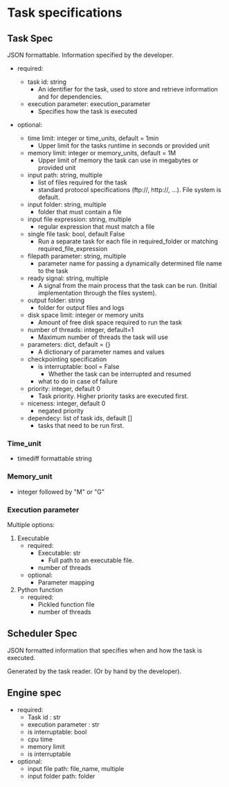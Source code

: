 # Task specifications

## Task Spec

JSON formattable. Information specified by the developer.

- required:
    - task id: string
        - An identifier for the task, used to store and retrieve information and for dependencies.
    - execution parameter:  execution_parameter
        - Specifies how the task is executed

- optional:
    - time limit: integer or time_units, default = 1min
        - Upper limit for the tasks runtime in seconds or provided unit
    - memory limit: integer or memory_units, default = 1M
        - Upper limit of memory the task can use in megabytes or provided unit
    - input path: string, multiple
        - list of files required for the task
        - standard protocol specifications (ftp://, http://, ...). File system is default.
    - input folder: string, multiple
        - folder that must contain a file
    - input file expression: string, multiple
        - regular expression that must match a file
    - single file task: bool, default False
        - Run a separate task for each file in required_folder or matching required_file_expression
    - filepath parameter: string, multiple
        - parameter name for passing a dynamically determined file name to the task
    - ready signal: string, multiple
        - A signal from the main process that the task can be run. (Initial implementation through the files system).
    - output folder: string
        - folder for output files and logs
    - disk space limit: integer or memory units
        - Amount of free disk space required to run the task
    - number of threads: integer, default=1
        - Maximum number of threads the task will use
    - parameters: dict, default = {}
        - A dictionary of parameter names and values
    - checkpointing specification
        - is interruptable: bool = False
            - Whether the task can be interrupted and resumed
        - what to do in case of failure
    - priority: integer, default 0
        - Task priority. Higher priority tasks are executed first.
    - niceness: integer, default 0
        - negated priority 
    - dependecy: list of task ids, default []
        - tasks that need to be run first.


### Time_unit
 - timediff formattable string


### Memory_unit
 - integer followed by "M" or "G"

### Execution parameter
Multiple options:
1. Executable
    - required:
        - Executable: str
            - Full path to an executable file.
        - number of threads
    - optional:
        - Parameter mapping 
2. Python function
    - required:
        - Pickled function file
        - number of threads



## Scheduler Spec

JSON formatted information that specifies when and how the task is executed.

Generated by the task reader. (Or by hand by the developer).





## Engine spec

- required:
    - Task id : str
    - execution parameter : str
    - is interruptable: bool
    - cpu time
    - memory limit
    - is interruptable
- optional:
    - input file path: file_name, multiple
    - input folder path: folder
